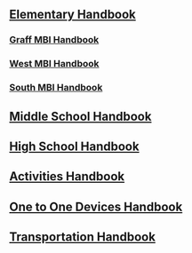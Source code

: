 

## [Elementary Handbook](https://resources.finalsite.net/images/v1692888151/laurelk12mtus/pzfhezcjdb1dvo4nexzj/2023-2024ElementaryStudentHandbook.pdf)

### [Graff MBI Handbook](https://resources.finalsite.net/images/v1692888339/laurelk12mtus/jwuibqqsv4sgdzlze5l2/23-24GraffMBIHandbook.pdf)

### [West MBI Handbook](https://resources.finalsite.net/images/v1692888360/laurelk12mtus/afqruba1poqqqrhjo8ai/23-24WestMBIHandbook.pdf)

### [South MBI Handbook](https://resources.finalsite.net/images/v1692888389/laurelk12mtus/ez05kodh9552qjilloyv/23-24SouthMBIHandbook.pdf)



## [Middle School Handbook](https://resources.finalsite.net/images/v1692888859/laurelk12mtus/u1vlepbhzkguiw8kja2n/2023-2024LMSStudentHandbook.pdf)

## [High School Handbook](https://resources.finalsite.net/images/v1692888750/laurelk12mtus/ceflkbxtwn500v6jaqcy/2023-2024LHSStudentHandbook.pdf)

## [Activities Handbook](https://resources.finalsite.net/images/v1692888416/laurelk12mtus/rofp06cebiuuycc2v3ou/2023-2024LHSStudentActivitiesHandbook.pdf)

## [One to One Devices Handbook](https://resources.finalsite.net/images/v1692888914/laurelk12mtus/cofejbvs8bigz1gmxr5e/2023-2024ChromeOnetoOne.pdf)

## [Transportation Handbook](https://resources.finalsite.net/images/v1692888787/laurelk12mtus/hxkkwu1tmezk4uha6kpt/2023-2024StudentTransporationHandbook.pdf)